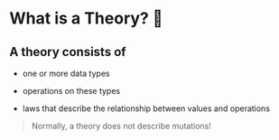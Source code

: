 # What is a Theory? 🤔

## A theory consists of

*   one or more data types

*   operations on these types

*   laws that describe the relationship between values and operations


> Normally, a theory does not describe mutations!
